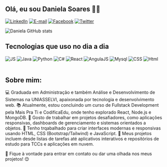 ## Olá, eu sou Daniela Soares 👋🏼

[![LinkedIn](https://img.shields.io/badge/LinkedIn-0077B5?style=for-the-badge&logo=linkedin&logoColor=white)](https://www.linkedin.com/in/danielasoares3/)
[![E-mail](https://img.shields.io/badge/Gmail-D14836?style=for-the-badge&logo=gmail&logoColor=white)](danielasoares3@gmail.com)
[![Facebook](https://img.shields.io/badge/Facebook-1877F2?style=for-the-badge&logo=facebook&logoColor=white)](https://www.facebook.com/daniela.soares.9889/)
[![Twitter](https://img.shields.io/badge/Twitter-1DA1F2?style=for-the-badge&logo=twitter&logoColor=white)](https://x.com/dannyelasoares) 


![Daniela GitHub stats](https://github-readme-stats.vercel.app/api?username=DanyelaSoares&show_icons=true&theme=dracula)

## Tecnologias que uso no dia a dia

<div style="display: inline_block"<br>  
<img align="center" alt="JS" src="https://img.shields.io/badge/JavaScript-F7DF1E?style=for-the-badge&logo=javascript&logoColor=black" />
<img align="center" alt="Java" src="https://img.shields.io/badge/Java-ED8B00?style=for-the-badge&logo=openjdk&logoColor=white"/>
<img align="center" alt="Python" src="https://img.shields.io/badge/Python-14354C?style=for-the-badge&logo=python&logoColor=white"/>
<img align="center" alt="C#" src="https://img.shields.io/badge/C%23-239120?style=for-the-badge&logo=c-sharp&logoColor=white"/>
<img align="center" alt="React" src="https://img.shields.io/badge/React-20232A?style=for-the-badge&logo=react&logoColor=61DAFB"/>
<img align="center" alt="AngulaJS" src="https://img.shields.io/badge/AngularJS-E23237?style=for-the-badge&logo=angularjs&logoColor=white"/>
<img align="center" alt="Mysql" src="https://img.shields.io/badge/MySQL-00000F?style=for-the-badge&logo=mysql&logoColor=white"/>
<img align="center" alt="CSS" src="https://img.shields.io/badge/CSS-239120?&style=for-the-badge&logo=css3&logoColor=white"/>
<img align="center" alt="Html" src="https://img.shields.io/badge/HTML5-E34F26?style=for-the-badge&logo=html5&logoColor=white"/>

</div><br/>


## Sobre mim:

💻 Graduada em Administração e também Análise e Desenvolvimento de Sistemas na UNIASSELVI, apaixonada por tecnologia e desenvolvimento web.
📚 Atualmente, estou concluindo um curso de Fullstack Development pela Mais Pra Ti e CodificaEdu, onde tenho explorado React, Node.js e MongoDB.
🚀 Gosto de trabalhar em projetos desafiadores, como aplicações responsivas, dashboards de gerenciamento e sistemas orientados a objetos.
🎨 Tenho trqabalhado para criar interfaces modernas e responsivas usando HTML, CSS (Bootstrap/Tailwind) e JavaScript.
🌟 Meus projetos incluem desde listas de tarefas até aplicativos interativos e repositórios de estudo para TCCs e aplicações em nuvem.

📩 Fique à vontade para entrar em contato ou dar uma olhada nos meus projetos! 😊

